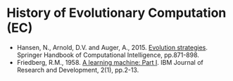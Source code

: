 # History of Evolutionary Computation (EC)

* Hansen, N., Arnold, D.V. and Auger, A., 2015. [Evolution strategies](https://link.springer.com/chapter/10.1007/978-3-662-43505-2_44). Springer Handbook of Computational Intelligence, pp.871-898.
* Friedberg, R.M., 1958. [A learning machine: Part I](https://ieeexplore.ieee.org/abstract/document/5392654). IBM Journal of Research and Development, 2(1), pp.2-13.
